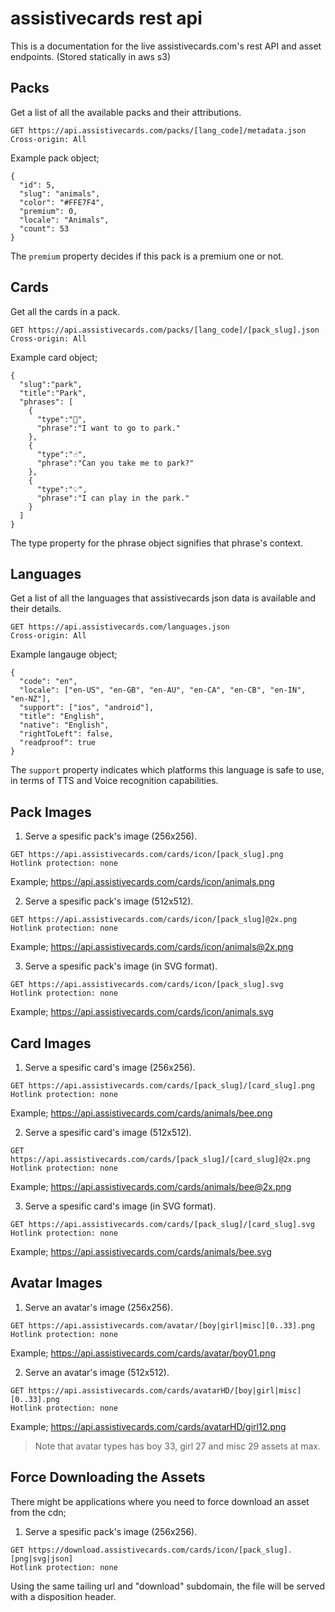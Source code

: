 # assistivecards rest api

This is a documentation for the live assistivecards.com's rest API and asset endpoints. (Stored statically in aws s3)

## Packs
Get a list of all the available packs and their attributions.

```
GET https://api.assistivecards.com/packs/[lang_code]/metadata.json
Cross-origin: All
```
Example pack object;
```JS
{
  "id": 5,
  "slug": "animals",
  "color": "#FFE7F4",
  "premium": 0,
  "locale": "Animals",
  "count": 53
}
```
The `premium` property decides if this pack is a premium one or not.

## Cards
Get all the cards in a pack.

```
GET https://api.assistivecards.com/packs/[lang_code]/[pack_slug].json
Cross-origin: All
```

Example card object;
```JS
{
  "slug":"park",
  "title":"Park",
  "phrases": [
    {
      "type":"🙋",
      "phrase":"I want to go to park."
    },
    {
      "type":"☝️",
      "phrase":"Can you take me to park?"
    },
    {
      "type":"💡",
      "phrase":"I can play in the park."
    }
  ]
}
```
The type property for the phrase object signifies that phrase's context.


## Languages
Get a list of all the languages that assistivecards json data is available and their details.

```
GET https://api.assistivecards.com/languages.json
Cross-origin: All
```

Example langauge object;
```JS
{
  "code": "en",
  "locale": ["en-US", "en-GB", "en-AU", "en-CA", "en-CB", "en-IN", "en-NZ"],
  "support": ["ios", "android"],
  "title": "English",
  "native": "English",
  "rightToLeft": false,
  "readproof": true
}
```
The `support` property indicates which platforms this language is safe to use, in terms of TTS and Voice recognition capabilities.

## Pack Images

1) Serve a spesific pack's image (256x256).

```
GET https://api.assistivecards.com/cards/icon/[pack_slug].png
Hotlink protection: none
```

Example;
https://api.assistivecards.com/cards/icon/animals.png

2) Serve a spesific pack's image (512x512).

```
GET https://api.assistivecards.com/cards/icon/[pack_slug]@2x.png
Hotlink protection: none
```

Example;
https://api.assistivecards.com/cards/icon/animals@2x.png

3) Serve a spesific pack's image (in SVG format).

```
GET https://api.assistivecards.com/cards/icon/[pack_slug].svg
Hotlink protection: none
```

Example;
https://api.assistivecards.com/cards/icon/animals.svg

## Card Images

1) Serve a spesific card's image (256x256).

```
GET https://api.assistivecards.com/cards/[pack_slug]/[card_slug].png
Hotlink protection: none
```

Example;
https://api.assistivecards.com/cards/animals/bee.png

2) Serve a spesific card's image (512x512).

```
GET https://api.assistivecards.com/cards/[pack_slug]/[card_slug]@2x.png
Hotlink protection: none
```

Example;
https://api.assistivecards.com/cards/animals/bee@2x.png

3) Serve a spesific card's image (in SVG format).

```
GET https://api.assistivecards.com/cards/[pack_slug]/[card_slug].svg
Hotlink protection: none
```

Example;
https://api.assistivecards.com/cards/animals/bee.svg

## Avatar Images

1) Serve an avatar's image (256x256).

```
GET https://api.assistivecards.com/avatar/[boy|girl|misc][0..33].png
Hotlink protection: none
```

Example;
https://api.assistivecards.com/cards/avatar/boy01.png

2) Serve an avatar's image (512x512).

```
GET https://api.assistivecards.com/cards/avatarHD/[boy|girl|misc][0..33].png
Hotlink protection: none
```

Example;
https://api.assistivecards.com/cards/avatarHD/girl12.png

> Note that avatar types has boy 33, girl 27 and misc 29 assets at max.

## Force Downloading the Assets

There might be applications where you need to force download an asset from the cdn;

1) Serve a spesific pack's image (256x256).

```
GET https://download.assistivecards.com/cards/icon/[pack_slug].[png|svg|json]
Hotlink protection: none
```

Using the same tailing url and "download" subdomain, the file will be served with a disposition header.

